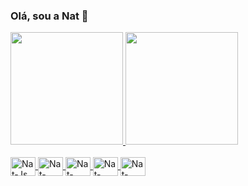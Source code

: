 ### Olá, sou a Nat 👋

<div>
  <a href="https://github.com/natka2019">
  <img height="180em" src="https://github-readme-stats.vercel.app/api?username=natka2019&show_icons=true&theme=dracula&include_all_commits=true&count_private=true"/>
  <img height="180em" src="https://github-readme-stats.vercel.app/api/top-langs/?username=natka2019&layout=compact&langs_count=16&theme=dracula"/>
</div>
<div style="display: inline_block"><br>
<img align="center" alt="Nat-Js" height="30" width="40" src="https://cdn.jsdelivr.net/gh/devicons/devicon@latest/icons/javascript/javascript-original.svg">
<img align="center" alt="Nat-HTML" height="30" width="40" src="https://cdn.jsdelivr.net/gh/devicons/devicon@latest/icons/html5/html5-original.svg">
<img align="center" alt="Nat-CSS" height="30" width="40" src="https://cdn.jsdelivr.net/gh/devicons/devicon@latest/icons/css3/css3-original.svg">
<img align="center" alt="Nat-Python" height="30" width="40" src="https://cdn.jsdelivr.net/gh/devicons/devicon@latest/icons/python/python-original.svg">
<img align="center" alt="Nat-Java" height="30" width="40" src="https://cdn.jsdelivr.net/gh/devicons/devicon@latest/icons/java/java-original.svg">
</div>

##
